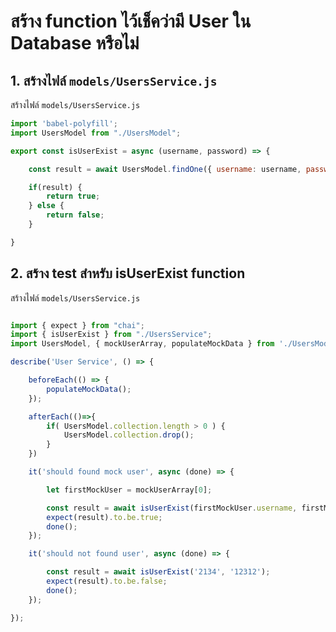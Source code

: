 
# สร้าง function ไว้เช็คว่ามี User ใน Database หรือไม่

## 1. สร้างไฟล์ `models/UsersService.js`

สร้างไฟล์ `models/UsersService.js`

```js
import 'babel-polyfill';
import UsersModel from "./UsersModel";

export const isUserExist = async (username, password) => {

    const result = await UsersModel.findOne({ username: username, password: password });

    if(result) {
        return true;
    } else {
        return false;
    }

} 
```

## 2. สร้าง test สำหรับ **isUserExist** function 

สร้างไฟล์ `models/UsersService.js`

```js

import { expect } from "chai";
import { isUserExist } from "./UsersService";
import UsersModel, { mockUserArray, populateMockData } from './UsersModel';

describe('User Service', () => {

    beforeEach(() => {
        populateMockData();
    });

    afterEach(()=>{
        if( UsersModel.collection.length > 0 ) {
            UsersModel.collection.drop();
        }
    })

    it('should found mock user', async (done) => {

        let firstMockUser = mockUserArray[0];

        const result = await isUserExist(firstMockUser.username, firstMockUser.password);
        expect(result).to.be.true;
        done();
    });

    it('should not found user', async (done) => {

        const result = await isUserExist('2134', '12312');
        expect(result).to.be.false;
        done();
    });

}); 
```